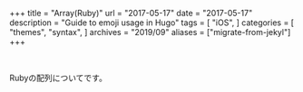 +++
title = "Array(Ruby)"
url = "2017-05-17"
date = "2017-05-17"
description = "Guide to emoji usage in Hugo"
tags = [
    "iOS",
]
categories = [
    "themes",
    "syntax",
]
archives = "2019/09"
aliases = ["migrate-from-jekyl"]
+++

<br>

Rubyの配列についてです。

<script src="https://gist.github.com/O-Junpei/23043db0f0a451e49f2f752c2b6ec854.js"></script>
